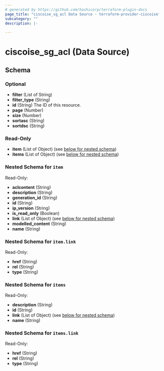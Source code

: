 ```yaml
---
# generated by https://github.com/hashicorp/terraform-plugin-docs
page_title: "ciscoise_sg_acl Data Source - terraform-provider-ciscoise"
subcategory: ""
description: |-
  
---
```


# ciscoise_sg_acl (Data Source)





<!-- schema generated by tfplugindocs -->
## Schema

### Optional

- **filter** (List of String)
- **filter_type** (String)
- **id** (String) The ID of this resource.
- **page** (Number)
- **size** (Number)
- **sortasc** (String)
- **sortdsc** (String)

### Read-Only

- **item** (List of Object) (see [below for nested schema](#nestedatt--item))
- **items** (List of Object) (see [below for nested schema](#nestedatt--items))

<a id="nestedatt--item"></a>
### Nested Schema for `item`

Read-Only:

- **aclcontent** (String)
- **description** (String)
- **generation_id** (String)
- **id** (String)
- **ip_version** (String)
- **is_read_only** (Boolean)
- **link** (List of Object) (see [below for nested schema](#nestedobjatt--item--link))
- **modelled_content** (String)
- **name** (String)

<a id="nestedobjatt--item--link"></a>
### Nested Schema for `item.link`

Read-Only:

- **href** (String)
- **rel** (String)
- **type** (String)



<a id="nestedatt--items"></a>
### Nested Schema for `items`

Read-Only:

- **description** (String)
- **id** (String)
- **link** (List of Object) (see [below for nested schema](#nestedobjatt--items--link))
- **name** (String)

<a id="nestedobjatt--items--link"></a>
### Nested Schema for `items.link`

Read-Only:

- **href** (String)
- **rel** (String)
- **type** (String)



